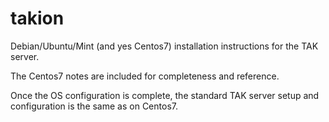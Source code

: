 # takion
Debian/Ubuntu/Mint (and yes Centos7) installation instructions for the TAK server.

The Centos7 notes are included for completeness and reference.

Once the OS configuration is complete, the standard TAK server setup and configuration is 
the same as on Centos7.
